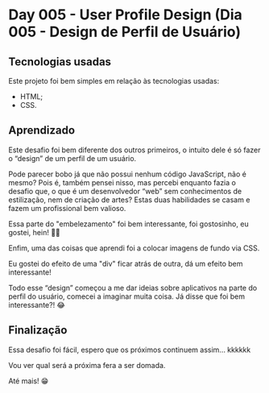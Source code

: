 # Day 005 - User Profile Design (Dia 005 - Design de Perfil de Usuário)

## Tecnologias usadas
Este projeto foi bem simples em relação às tecnologias usadas:

- HTML;
- CSS.

## Aprendizado
Este desafio foi bem diferente dos outros primeiros, o intuito dele é só fazer o “design” de um perfil de um usuário.

Pode parecer bobo já que não possui nenhum código JavaScript, não é mesmo? Pois é, também pensei nisso, mas percebi enquanto fazia o desafio que, o que é um desenvolvedor “web” sem conhecimentos de estilização, nem de criação de artes? Estas duas habilidades se casam e fazem um profissional bem valioso.

Essa parte do "embelezamento" foi bem interessante, foi gostosinho, eu gostei, hein! 👍🏻

Enfim, uma das coisas que aprendi foi a colocar imagens de fundo via CSS.

Eu gostei do efeito de uma "div" ficar atrás de outra, dá um efeito bem interessante!

Todo esse “design” começou a me dar ideias sobre aplicativos na parte do perfil do usuário, comecei a imaginar muita coisa. Já disse que foi bem interessante?! 😂

## Finalização
Essa desafio foi fácil, espero que os próximos continuem assim... kkkkkk

Vou ver qual será a próxima fera a ser domada.

Até mais! 😁